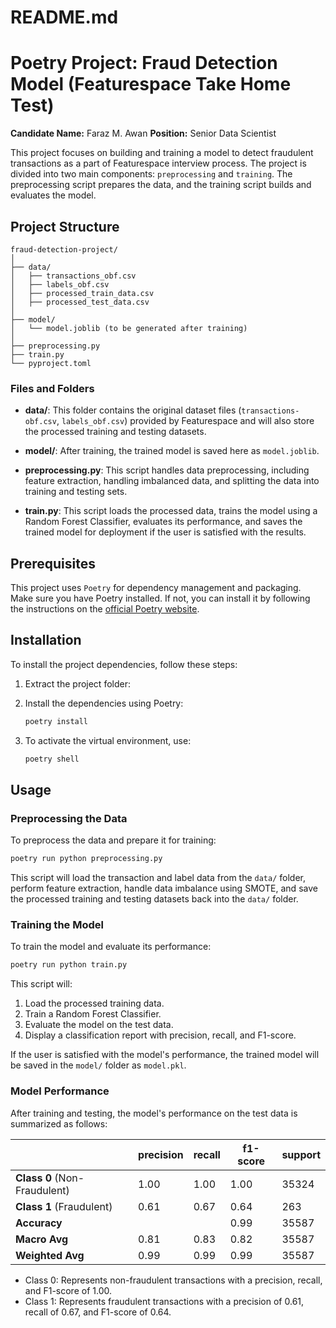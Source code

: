 # README.md

# Poetry Project: Fraud Detection Model (Featurespace Take Home Test)
**Candidate Name:** Faraz M. Awan
**Position:** Senior Data Scientist


This project focuses on building and training a model to detect fraudulent transactions as a part of Featurespace interview process. The project is divided into two main components: `preprocessing` and `training`. The preprocessing script prepares the data, and the training script builds and evaluates the model.

## Project Structure

```
fraud-detection-project/
│
├── data/
│   ├── transactions_obf.csv
│   ├── labels_obf.csv
│   ├── processed_train_data.csv
│   ├── processed_test_data.csv
│
├── model/
│   └── model.joblib (to be generated after training)
│
├── preprocessing.py
├── train.py
└── pyproject.toml
```

### Files and Folders

- **data/**: This folder contains the original dataset files (`transactions-obf.csv`, `labels_obf.csv`) provided by Featurespace and will also store the processed training and testing datasets.
  
- **model/**: After training, the trained model is saved here as `model.joblib`.

- **preprocessing.py**: This script handles data preprocessing, including feature extraction, handling imbalanced data, and splitting the data into training and testing sets.

- **train.py**: This script loads the processed data, trains the model using a Random Forest Classifier, evaluates its performance, and saves the trained model for deployment if the user is satisfied with the results.

## Prerequisites

This project uses `Poetry` for dependency management and packaging. Make sure you have Poetry installed. If not, you can install it by following the instructions on the [official Poetry website](https://python-poetry.org/docs/#installation).

## Installation

To install the project dependencies, follow these steps:

1. Extract the project folder:


2. Install the dependencies using Poetry:
    ```bash
    poetry install
    ```

3. To activate the virtual environment, use:
    ```bash
    poetry shell
    ```

## Usage

### Preprocessing the Data

To preprocess the data and prepare it for training:

```bash
poetry run python preprocessing.py
```

This script will load the transaction and label data from the `data/` folder, perform feature extraction, handle data imbalance using SMOTE, and save the processed training and testing datasets back into the `data/` folder.

### Training the Model

To train the model and evaluate its performance:

```bash
poetry run python train.py
```

This script will:

1. Load the processed training data.
2. Train a Random Forest Classifier.
3. Evaluate the model on the test data.
4. Display a classification report with precision, recall, and F1-score.

If the user is satisfied with the model's performance, the trained model will be saved in the `model/` folder as `model.pkl`.

### Model Performance

After training and testing, the model's performance on the test data is summarized as follows:

|           | precision | recall | f1-score | support |
|-----------|-----------|--------|----------|---------|
| **Class 0** (Non-Fraudulent) | 1.00      | 1.00   | 1.00     | 35324   |
| **Class 1** (Fraudulent)     | 0.61      | 0.67   | 0.64     | 263     |
| **Accuracy**                 |           |        | 0.99     | 35587   |
| **Macro Avg**                | 0.81      | 0.83   | 0.82     | 35587   |
| **Weighted Avg**             | 0.99      | 0.99   | 0.99     | 35587   |


- Class 0: Represents non-fraudulent transactions with a precision, recall, and F1-score of 1.00.
- Class 1: Represents fraudulent transactions with a precision of 0.61, recall of 0.67, and F1-score of 0.64.